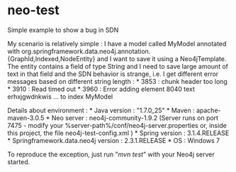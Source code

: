 neo-test
========

Simple example to show a bug in SDN  

My scenario is relatively simple : I have a model called MyModel annotated with org.springframework.data.neo4j.annotation.{GraphId,Indexed,NodeEntity} 
and I want to save it using a Neo4jTemplate. The  entity contains  a field of type String and  I need to save large amount of text in that field and 
the SDN behavior is strange, i.e. I get different error messages based on different string length :
		* 3853 : chunk header too long
		* 3910 : Read timed out
		* 3960 :  Error adding element 8040 text erhxjgwdnkwis ... to index MyModel  
		
Details about environment : 
	* Java version : "1.7.0_25"
	* Maven : apache-maven-3.0.5
	* Neo server : neo4j-community-1.9.2 (Server runs on port 7475 - modify your %server-path%/conf/neo4j-server.properties or, inside this project, the file neo4j-test-config.xml )
	* Spring version : 3.1.4.RELEASE
	* Springframework.data.neo4j version : 2.3.1.RELEASE
	* OS : Windows 7  
	
To reproduce the exception, just run "_mvn test_" with your Neo4j server started.